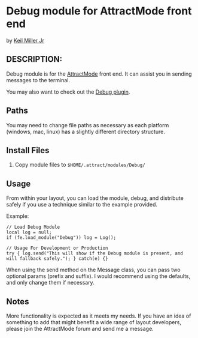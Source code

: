 # Debug module for AttractMode front end

by [Keil Miller Jr](http://keilmillerjr.com)

## DESCRIPTION:

Debug module is for the [AttractMode](http://attractmode.org) front end. It can assist you in sending messages to the terminal.

You may also want to check out the [Debug plugin](https://github.com/keilmillerjr/debug-plugin).

## Paths

You may need to change file paths as necessary as each platform (windows, mac, linux) has a slightly different directory structure.

## Install Files

1. Copy module files to `$HOME/.attract/modules/Debug/`

## Usage

From within your layout, you can load the module, debug, and distribute safely if you use a technique similar to the example provided.

Example:

```Squirrel
// Load Debug Module
local log = null;
if (fe.load_module("Debug")) log = Log();

// Usage For Development or Production
try { log.send("This will show if the Debug module is present, and will fallback safely."); } catch(e) {}
```

When using the send method on the Message class, you can pass two optional params (prefix and suffix). I would recommend using the defaults, and only change them if necessary. 

## Notes

More functionality is expected as it meets my needs. If you have an idea of something to add that might benefit a wide range of layout developers, please join the AttractMode forum and send me a message.
